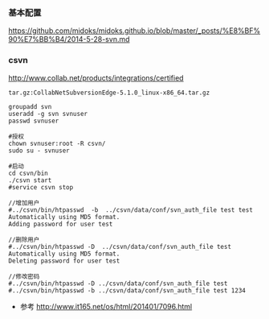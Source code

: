 ### 基本配置
https://github.com/midoks/midoks.github.io/blob/master/_posts/%E8%BF%90%E7%BB%B4/2014-5-28-svn.md


### csvn
http://www.collab.net/products/integrations/certified

```
tar.gz:CollabNetSubversionEdge-5.1.0_linux-x86_64.tar.gz

groupadd svn 
useradd -g svn svnuser
passwd svnuser

#授权
chown svnuser:root -R csvn/
sudo su - svnuser

#启动
cd csvn/bin
./csvn start
#service csvn stop

//增加用户
#../csvn/bin/htpasswd  -b  ../csvn/data/conf/svn_auth_file test test 
Automatically using MD5 format.
Adding password for user test
 
//删除用户
#../csvn/bin/htpasswd -D  ../csvn/data/conf/svn_auth_file test
Automatically using MD5 format.
Deleting password for user test

//修改密码
#../csvn/bin/htpasswd -D ../csvn/data/conf/svn_auth_file test
#../csvn/bin/htpasswd -b ../csvn/data/conf/svn_auth_file test 1234
```
- 参考
http://www.it165.net/os/html/201401/7096.html
